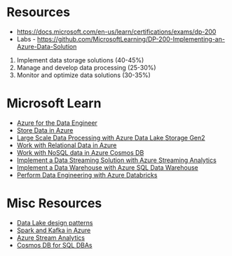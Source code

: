 # Resources

- https://docs.microsoft.com/en-us/learn/certifications/exams/dp-200
- Labs - https://github.com/MicrosoftLearning/DP-200-Implementing-an-Azure-Data-Solution 

1. Implement data storage solutions (40-45%)
2. Manage and develop data processing (25-30%)
3. Monitor and optimize data solutions (30-35%)

# Microsoft Learn 
- [Azure for the Data Engineer](https://docs.microsoft.com/en-us/learn/paths/azure-for-the-data-engineer/?WT.mc_id=DP-MVP-5001430)
- [Store Data in Azure](https://docs.microsoft.com/en-us/learn/paths/store-data-in-azure/?WT.mc_id=DP-MVP-5001430)
- [Large Scale Data Processing with Azure Data Lake Storage Gen2](https://docs.microsoft.com/en-us/learn/paths/data-processing-with-azure-adls/?WT.mc_id=DP-MVP-5001430)
- [Work with Relational Data in Azure](https://docs.microsoft.com/en-us/learn/paths/work-with-relational-data-in-azure/?WT.mc_id=DP-MVP-5001430)
- [Work with NoSQL data in Azure Cosmos DB](https://docs.microsoft.com/en-us/learn/paths/work-with-nosql-data-in-azure-cosmos-db/?WT.mc_id=DP-MVP-5001430)
- [Implement a Data Streaming Solution with Azure Streaming Analytics](https://docs.microsoft.com/en-us/learn/paths/implement-data-streaming-with-asa/?WT.mc_id=DP-MVP-5001430)
- [Implement a Data Warehouse with Azure SQL Data Warehouse](https://docs.microsoft.com/en-us/learn/paths/implement-sql-data-warehouse/?WT.mc_id=DP-MVP-5001430)
- [Perform Data Engineering with Azure Databricks](https://docs.microsoft.com/en-us/learn/paths/data-engineering-with-databricks/?WT.mc_id=DP-MVP-5001430)

# Misc Resources
- [Data Lake design patterns](https://sqlbits.com/Sessions/Event18/Data_Lake_Design_Patterns)
- [Spark and Kafka in Azure](https://sqlbits.com/Sessions/Event18/Getting_started_with_real_time_analytics_with_Kafka_and_Spark_in_Microsoft_Azure)
- [Azure Stream Analytics](https://sqlbits.com/Sessions/Event18/Scalable_real_time_insights_with_Azure_Stream_Analytics)
- [Cosmos DB for SQL DBAs](https://sqlbits.com/Sessions/Event18/Select_Stars_A_SQL_DBAs_Introduction_to_Azure_Cosmos_DB)

